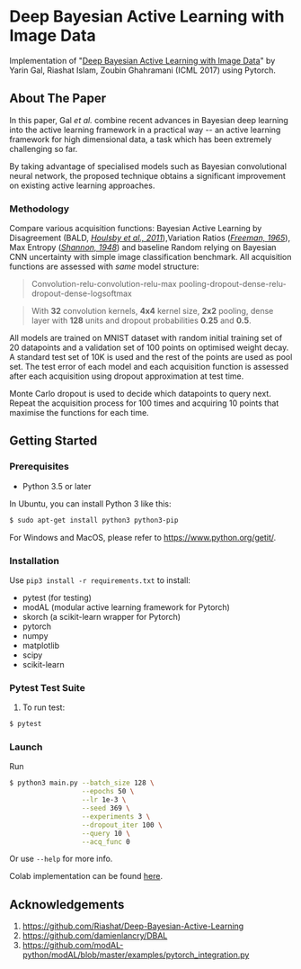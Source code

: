 # Deep Bayesian Active Learning with Image Data
Implementation of "[Deep Bayesian Active Learning with Image Data](https://arxiv.org/pdf/1703.02910.pdf)" by Yarin Gal, Riashat Islam, Zoubin Ghahramani (ICML 2017) using Pytorch.

## About The Paper
In this paper, Gal _et al._ combine recent advances in Bayesian deep learning into the active learning framework in a practical way -- an active learning framework for high dimensional data, a task which has been extremely challenging so far. 

By taking advantage of specialised models such as Bayesian convolutional neural network, the proposed technique obtains a significant improvement on existing active learning approaches.
### Methodology
Compare various acquisition functions: Bayesian Active Learning by Disagreement (BALD, _[Houlsby et al., 2011](https://arxiv.org/pdf/1112.5745.pdf)_),Variation Ratios (_[Freeman, 1965](https://academic.oup.com/sf/article-abstract/44/3/455/2228590?redirectedFrom=fulltext)_), Max Entropy (_[Shannon, 1948](http://people.math.harvard.edu/~ctm/home/text/others/shannon/entropy/entropy.pdf)_) and baseline Random relying on Bayesian CNN uncertainty with simple image classification benchmark. All acquisition functions are assessed with _same_ model structure:

> Convolution-relu-convolution-relu-max pooling-dropout-dense-relu-dropout-dense-logsoftmax

> With **32** convolution kernels, **4x4** kernel size, **2x2** pooling, dense layer with **128** units and dropout probabilities **0.25** and **0.5**. 

All models are trained on MNIST dataset with random initial training set of 20 datapoints and a validation set of 100 points on optimised weight decay. A standard test set of 10K is used and the rest of the points are used as pool set. The test error of each model and each acquisition function is assessed after each acquisition using dropout approximation at test time. 

Monte Carlo dropout is used to decide which datapoints to query next. Repeat the acquisition process for 100 times and acquiring 10 points that maximise the functions for each time.  

## Getting Started
### Prerequisites
- Python 3.5 or later

In Ubuntu, you can install Python 3 like this:
```bash
$ sudo apt-get install python3 python3-pip
```
For Windows and MacOS, please refer to https://www.python.org/getit/.

### Installation
Use ```pip3 install -r requirements.txt``` to install:
- pytest (for testing)
- modAL (modular active learning framework for Pytorch)
- skorch (a scikit-learn wrapper for Pytorch)
- pytorch
- numpy
- matplotlib
- scipy
- scikit-learn

### Pytest Test Suite
1. To run test:
```bash
$ pytest
```

### Launch
Run
```bash
$ python3 main.py --batch_size 128 \
                  --epochs 50 \
                  --lr 1e-3 \
                  --seed 369 \
                  --experiments 3 \
                  --dropout_iter 100 \
                  --query 10 \
                  --acq_func 0
```
Or use ```--help``` for more info.

Colab implementation can be found [here](https://colab.research.google.com/drive/13rz2Rq472mzpq2hb-cWaXFAPuE8z_PBW?usp=sharing).

## Acknowledgements
1. https://github.com/Riashat/Deep-Bayesian-Active-Learning
2. https://github.com/damienlancry/DBAL 
3. https://github.com/modAL-python/modAL/blob/master/examples/pytorch_integration.py